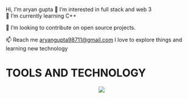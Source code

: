  Hi, I’m aryan gupta 
👀 I’m interested in full stack and web 3                                                                                                                                                                                                         
🌱 I’m currently learning C++

👯 I’m looking to contribute on open source projects.

📫 Reach me aryangupta98711@gmail.com I love to explore things and learning new technology
<H1> TOOLS AND TECHNOLOGY</H1>
<p align="center">
  <a href="https://skillicons.dev">
    <img src="https://skillicons.dev/icons?i=git,kubernetes,docker,c,C++," />
  </a>
</p>
